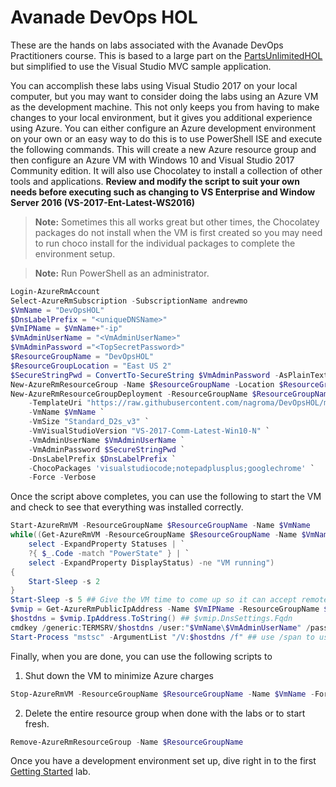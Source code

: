 # Avanade DevOps HOL
These are the hands on labs associated with the Avanade DevOps Practitioners course.  This is based to a large part on the [PartsUnlimitedHOL](https://microsoft.github.io/PartsUnlimited/basic/GettingStarted.html) but simplified to use the Visual Studio MVC sample application.

You can accomplish these labs using Visual Studio 2017 on your local computer, but you may want to consider doing the labs using an Azure VM as the development machine.  This not only keeps you from having to make changes to your local environment, but it gives you additional experience using Azure.  You can either configure an Azure development environment on your own or an easy way to do this is to use PowerShell ISE and execute the following commands.  This will create a new Azure resource group and then configure an Azure VM with Windows 10 and Visual Studio 2017 Community edition.  It will also use Chocolatey to install a collection of other tools and applications.  **Review and modify the script to suit your own needs before executing such as changing to VS Enterprise and Window Server 2016 (VS-2017-Ent-Latest-WS2016)**

>**Note:** Sometimes this all works great but other times, the Chocolatey packages do not install when the VM is first created so you may need to run choco install for the individual packages to complete the environment setup.

>**Note:** Run PowerShell as an administrator.

```PowerShell
Login-AzureRmAccount
Select-AzureRmSubscription -SubscriptionName andrewmo
$VmName = "DevOpsHOL"
$DnsLabelPrefix = "<uniqueDNSName>"
$VmIPName = $VmName+"-ip"
$VmAdminUserName = "<VmAdminUserName>"
$VmAdminPassword ="<TopSecretPassword>"
$ResourceGroupName = "DevOpsHOL"
$ResourceGroupLocation = "East US 2"
$SecureStringPwd = ConvertTo-SecureString $VmAdminPassword -AsPlainText -Force
New-AzureRmResourceGroup -Name $ResourceGroupName -Location $ResourceGroupLocation -Verbose -Force
New-AzureRmResourceGroupDeployment -ResourceGroupName $ResourceGroupName `
    -TemplateUri "https://raw.githubusercontent.com/nagroma/DevOpsHOL/master/azure-rm/azuredeploy.json" `
    -VmName $VmName `
    -VmSize "Standard_D2s_v3" `
    -VmVisualStudioVersion "VS-2017-Comm-Latest-Win10-N" `
    -VmAdminUserName $VmAdminUserName `
    -VmAdminPassword $SecureStringPwd `
    -DnsLabelPrefix $DnsLabelPrefix `
    -ChocoPackages 'visualstudiocode;notepadplusplus;googlechrome' `
    -Force -Verbose
```

Once the script above completes, you can use the following to start the VM and check to see that everything was installed correctly.

```PowerShell
Start-AzureRmVM -ResourceGroupName $ResourceGroupName -Name $VmName
while((Get-AzureRmVM -ResourceGroupName $ResourceGroupName -Name $VmName -Status | `
    select -ExpandProperty Statuses | `
    ?{ $_.Code -match "PowerState" } | `
    select -ExpandProperty DisplayStatus) -ne "VM running")
{
    Start-Sleep -s 2
}
Start-Sleep -s 5 ## Give the VM time to come up so it can accept remote requests
$vmip = Get-AzureRmPublicIpAddress -Name $VmIPName -ResourceGroupName $ResourceGroupName
$hostdns = $vmip.IpAddress.ToString() ## $vmip.DnsSettings.Fqdn
cmdkey /generic:TERMSRV/$hostdns /user:"$VmName\$VmAdminUserName" /pass:$VmAdminPassword
Start-Process "mstsc" -ArgumentList "/V:$hostdns /f" ## use /span to use both monitors
```

Finally, when you are done, you can use the following scripts to
1. Shut down the VM to minimize Azure charges
```PowerShell
Stop-AzureRmVM -ResourceGroupName $ResourceGroupName -Name $VmName -Force
```
2. Delete the entire resource group when done with the labs or to start fresh.
```PowerShell
Remove-AzureRmResourceGroup -Name $ResourceGroupName
```


Once you have a development environment set up, dive right in to the first [Getting Started](getting-started/README.md) lab.

